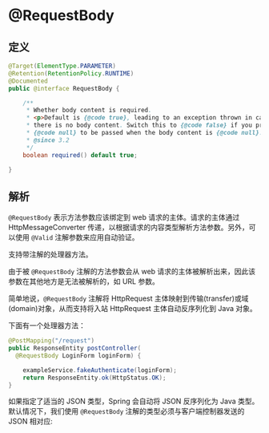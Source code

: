 # @RequestBody

## 定义

```java
@Target(ElementType.PARAMETER)
@Retention(RetentionPolicy.RUNTIME)
@Documented
public @interface RequestBody {

    /**
     * Whether body content is required.
     * <p>Default is {@code true}, leading to an exception thrown in case
     * there is no body content. Switch this to {@code false} if you prefer
     * {@code null} to be passed when the body content is {@code null}.
     * @since 3.2
     */
    boolean required() default true;

}
```

## 解析

`@RequestBody` 表示方法参数应该绑定到 web 请求的主体。请求的主体通过 HttpMessageConverter 传递，以根据请求的内容类型解析方法参数。另外，可以使用 `@Valid` 注解参数来应用自动验证。

支持带注解的处理器方法。

由于被 `@RequestBody` 注解的方法参数会从 web 请求的主体被解析出来，因此该参数在其他地方是无法被解析的，如 URL 参数。

简单地说，`@RequestBody` 注解将 HttpRequest 主体映射到传输\(transfer\)或域\(domain\)对象，从而支持将入站 HttpRequest 主体自动反序列化到 Java 对象。

下面有一个处理器方法：

```java
@PostMapping("/request")
public ResponseEntity postController(
  @RequestBody LoginForm loginForm) {

    exampleService.fakeAuthenticate(loginForm);
    return ResponseEntity.ok(HttpStatus.OK);
}
```

如果指定了适当的 JSON 类型，Spring 会自动将 JSON 反序列化为 Java 类型。默认情况下，我们使用 `@RequestBody` 注解的类型必须与客户端控制器发送的 JSON 相对应:

